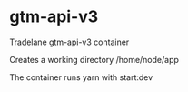 # gtm-api-v3
Tradelane gtm-api-v3 container

Creates a working directory /home/node/app

The container runs yarn with start:dev
